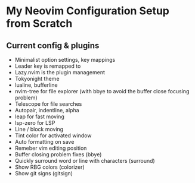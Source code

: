 # My Neovim Configuration Setup from Scratch

## Current config & plugins 
- Minimalist option settings, key mappings
- Leader key is remapped to <space>
- Lazy.nvim is the plugin management
- Tokyonight theme
- lualine, bufferline
- nvim-tree for file explorer (with bbye to avoid the buffer close focusing problem)
- Telescope for file searches
- Autopair, indentline, alpha 
- leap for fast moving
- lsp-zero for LSP
- Line / block moving
- Tint color for activated window
- Auto formatting on save
- Remeber vim editing position
- Buffer closing problem fixes (bbye)
- Quickly surround word or line with characters (surround)
- Show RBG colors (colorizer)
- Show git signs (gitsign)
